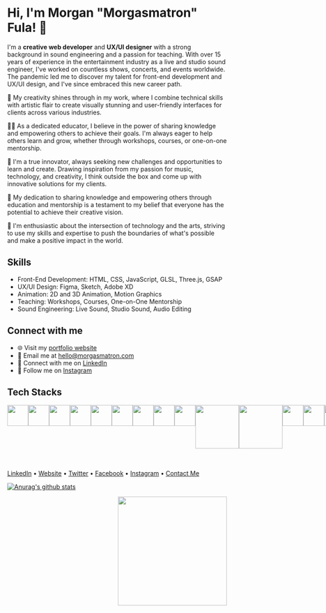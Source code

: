 # Hi, I'm Morgan "Morgasmatron" Fula! 👋

I'm a **creative web developer** and **UX/UI designer** with a strong background in sound engineering and a passion for teaching. With over 15 years of experience in the entertainment industry as a live and studio sound engineer, I've worked on countless shows, concerts, and events worldwide. The pandemic led me to discover my talent for front-end development and UX/UI design, and I've since embraced this new career path.

🎨 My creativity shines through in my work, where I combine technical skills with artistic flair to create visually stunning and user-friendly interfaces for clients across various industries.

👨‍🏫 As a dedicated educator, I believe in the power of sharing knowledge and empowering others to achieve their goals. I'm always eager to help others learn and grow, whether through workshops, courses, or one-on-one mentorship.

🚀 I'm a true innovator, always seeking new challenges and opportunities to learn and create. Drawing inspiration from my passion for music, technology, and creativity, I think outside the box and come up with innovative solutions for my clients.

🌟 My dedication to sharing knowledge and empowering others through education and mentorship is a testament to my belief that everyone has the potential to achieve their creative vision.

🎵 I'm enthusiastic about the intersection of technology and the arts, striving to use my skills and expertise to push the boundaries of what's possible and make a positive impact in the world.

## Skills

- Front-End Development: HTML, CSS, JavaScript, GLSL, Three.js, GSAP
- UX/UI Design: Figma, Sketch, Adobe XD
- Animation: 2D and 3D Animation, Motion Graphics
- Teaching: Workshops, Courses, One-on-One Mentorship
- Sound Engineering: Live Sound, Studio Sound, Audio Editing

## Connect with me

- 🌐 Visit my [portfolio website](https://morgasmatron.com)
- 📧 Email me at [hello@morgasmatron.com](mailto:hello@morgasmatron.com)
- 💼 Connect with me on [LinkedIn](https://www.linkedin.com/in/your-linkedin-username)
- 📸 Follow me on [Instagram](https://www.instagram.com/your-instagram-username)



## Tech Stacks
<div style="text-align:center; display:flex;">
<img src="https://www.pngrepo.com/png/183637/512/html5.png" width="48"/>
<img src="https://cdn.icon-icons.com/icons2/2415/PNG/512/css_plain_logo_icon_146573.png" width="48"/>
<img src="https://upload.wikimedia.org/wikipedia/commons/6/6a/JavaScript-logo.png" width="48"/>
<img src="https://miro.medium.com/max/816/1*mn6bOs7s6Qbao15PMNRyOA.png" width="48"/>
<img src="https://img2.pngio.com/express-js-png-5-png-image-expressjs-png-800_800.png" width="48"/>
<img src="https://www.mbejda.com/content/images/2015/12/node.png" width="48"/>
<img src="https://upload.wikimedia.org/wikipedia/commons/thumb/9/96/Sass_Logo_Color.svg/1200px-Sass_Logo_Color.svg.png" width="48"/>
<img src="https://upload.wikimedia.org/wikipedia/commons/thumb/9/95/Vue.js_Logo_2.svg/555px-Vue.js_Logo_2.svg.png" width="48"/>
<img src="https://upload.wikimedia.org/wikipedia/commons/thumb/a/ae/Nuxt_logo.svg/2560px-Nuxt_logo.svg.png" width="48"/>
<img src="https://upload.wikimedia.org/wikipedia/commons/thumb/6/62/Ruby_On_Rails_Logo.svg/1200px-Ruby_On_Rails_Logo.svg.png" width="100"/>
<img src="https://miro.medium.com/max/780/1*dqiYC6CSouYCwg3ESYsP2w.png" width="100"/>
<img src="https://img.icons8.com/color/452/firebase.png" width="48"/>
<img src="https://cdn.iconscout.com/icon/free/png-512/heroku-5-569467.png" width="48"/>
<img src="https://pbs.twimg.com/profile_images/567000326444556290/-1wfGjNw_400x400.png" width="48"/>
<img src="https://upload.wikimedia.org/wikipedia/commons/a/ad/Figma-1-logo.png" width="48"/>
<img src="https://www.netlify.com/img/press/logos/logomark.png" width="48"/>
<img src="https://upload.wikimedia.org/wikipedia/commons/2/25/WebGL_Logo.svg" width="100"/>
<img src="https://git-scm.com/images/logos/downloads/Git-Icon-1788C.png" width="48"/>
<img src="https://ingenuitysoftwarelabs.com/wp-content/uploads/2020/01/three-js-logo.png" width="48"/>
<img src="https://media.slid.es/uploads/327261/images/5065937/pm-logo-vert.png" width="70"/>
</div>
<br/>
<br/>

[LinkedIn](https://www.linkedin.com/in/morganfula/) • [Website](https://morganfula.com/) • [Twitter](https://twitter.com/Morgasmatron1) • [Facebook](https://www.instagram.com/morgasmatron) • [Instagram](https://www.instagram.com/morgasmatron/) • [Contact Me](mailto:contact@morgasmatron.com)
  

[![Anurag's github stats](https://github-readme-stats.vercel.app/api?username=morganfula&count_private=true&show_icons=true&theme=nightowl)](https://github.com/anuraghazra/github-readme-stats)


<img align="right" width="250" src="https://res.cloudinary.com/dq6galuyc/image/upload/v1610891701/memoji_hi_laptop_nx9xvz.png">
